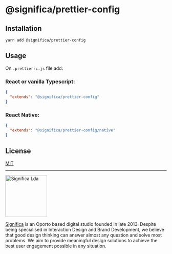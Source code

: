 # @significa/prettier-config

## Installation

`yarn add @significa/prettier-config`

## Usage

On `.prettierrc.js` file add:

### React or vanilla Typescript:

```json
{
  "extends": "@significa/prettier-config"
}
```

### React Native:

```json
{
  "extends": "@significa/prettier-config/native"
}
```

## License

[MIT](https://github.com/Significa/react-snuggle/blob/master/LICENSE)

---

<img width="130" alt="Significa Lda" src="https://user-images.githubusercontent.com/4838076/38634265-6545f090-3d98-11e8-8869-c5e477648fdf.png">

[Significa](https://significa.pt/) is an Oporto based digital studio founded in late 2013. Despite being specialised in Interaction Design and Brand Development, we believe that good design thinking can answer almost any question and solve most problems. We aim to provide meaningful design solutions to achieve the best user engagement possible in any situation.
